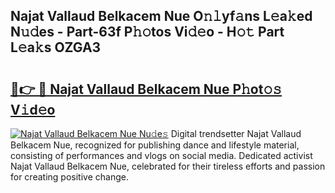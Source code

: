 ## Najat Vallaud Belkacem Nue O𝚗𝚕yf𝚊ns L𝚎a𝚔ed N𝚞𝚍es - Part-63f P𝚑𝚘tos Vi𝚍𝚎o - H𝚘𝚝 Part L𝚎a𝚔s OZGA3

# <h2><a href="http://kf24j6.oniu.top/?m=Najat+Vallaud+Belkacem+Nue">🔗👉 🔴 Najat Vallaud Belkacem Nue P𝚑ot𝚘𝚜 V𝚒d𝚎o</a></h2>

[![Najat Vallaud Belkacem Nue Nu𝚍e𝚜](https://i.imgur.com/0qMVB7G.gif)](http://kf24j6.oniu.top/?m=Najat+Vallaud+Belkacem+Nue)
Digital trendsetter Najat Vallaud Belkacem Nue, recognized for publishing dance and lifestyle material, consisting of performances and vlogs on social media. Dedicated activist Najat Vallaud Belkacem Nue, celebrated for their tireless efforts and passion for creating positive change.  
